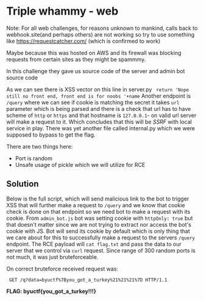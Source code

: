 <h1> Triple whammy - web </h1>

Note: 
For all web challenges, for reasons unknown to mankind, 
calls back to webhook.site(and perhaps others) are not working
so try to use something like https://requestcatcher.com/ (which is confirmed to work)

Maybe because this was hosted on AWS and its firewall was blocking requests from certain sites as they might be spammmy.
</blockquote>

<p> In this challenge they gave us source code of the server and admin bot source code </p>

As we can see there is XSS vector on this line in server.py ` return 'Nope still no front end, front end is for noobs '+name`
Another endpoint is `/query` where we can see if cookie is matching the secret it takes `url` parameter which is being parsed and
there is a check that url has to have scheme of `http` or `https` and that hostname is `127.0.0.1`- on valid url server will make a request to it. 
Which concludes that this will be *SSRF*  with local service in play. There was yet another file called internal.py which we were supposed to bypass to get the flag.

There are two things here:
  - Port is random
  - Unsafe usage of pickle which we will utilize for RCE
   

## Solution

Below is the full script, which will send malicious link to the bot to trigger XSS that will further make a request to `/query` and we know that cookie check is done on that endpoint so we need bot to make a request with its cookie.
From `admin_bot.js` bot was setting cookie with `httpOnly: true` but that doesn't matter since we are not trying to extract nor access the bot's cookie with JS. Bot will send its cookie by default which is only thing that we care about for this to successfully make a request to the servers `/query` endpoint.
The RCE payload will `cat flag.txt` and pass the data to our server that we control via `curl` request.
Since range of 300 random ports is not much, it was just bruteforceable.
 

On correct bruteforce received request was:

` GET /q?data=byuctf%7Byou_got_a_turkey%21%21%21%7D HTTP/1.1`

<b> FLAG: byuctf{you_got_a_turkey!!!}</b>
